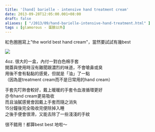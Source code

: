```yaml
---
title: '[hand] barielle - intensive hand treatment cream'
date: 2013-09-28T12:05:00.001+08:00
draft: false
aliases: [ "/2013/09/hand-barielle-intensive-hand-treatment.html" ]
tags : [glamorous - 蛋臉以外]
---
```


紅色圈圈寫上"the world best hand cream"，當然要試試有幾best  

![](/images/bariellehand.jpg)

4oz. 很大的一盒，內付一對白色棉手套  
開蓋與使用時沒有難聞跟濃烈的味道，不會嗆鼻或臭  
用後不會有黏黏的感覺，但就是「油」了一點  
（因為是treatment cream而不是日常用的hand cream）  
  
手套先叮熱會較好，戴上暖暖的手套令血液循環更好  
亦令hand cream更易吸收  
而且油膩感覺會因戴上手套而隨之消失  
15分鐘後完全吸收完便除掉入睡  
之後手便會很滑，又能去除了一些淺淺的手紋  
  
很不錯用！都算best best 地啦～
